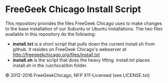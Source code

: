 # FreeGeek Chicago Install Script

This repository provides the files FreeGeek Chicago uses to make changes to the base installation of our Xubuntu or Ubuntu installations. The two files available in this repository do the following:
- **install.txt** is a short script that pulls down the current install.sh from github. It resides on FreeGeek Chicago's webserver at http://freegeekchicago.org/files/install.txt
- **install.sh** is the script that does the heavy lifting. install.txt places install.sh in the /usr/local/bin folder.

© 2012-2016 FreeGeekChicago, NFP
X11-Licensed (see LICENSE.txt)
